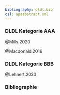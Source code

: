 ```yaml
---
bibliography: dldl.bib
csl: apaabstract.xml
---
```


### DLDL Kategorie AAA

@Mills.2020

@Macdonald.2016

### DLDL Kategorie BBB

@Lehnert.2020

### Bibliographie